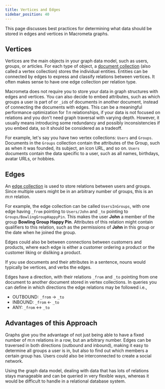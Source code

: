 ```yaml
---
title: Vertices and Edges
sidebar_position: 40
---
```


This page discusses best practices for determining what data should be stored in edges and vertices in Macrometa graphs.

## Vertices

Vertices are the main objects in your graph data model, such as users, groups, or articles. For each type of object, a [document collection](../../collections/documents/) (also called a vertex collection) stores the individual entities. Entities can be connected by edges to express and classify relations between vertices. It often makes sense to have one edge collection per relation type.

Macrometa does not require you to store your data in graph structures with edges and vertices. You can also decide to embed attributes, such as which groups a user is part of or `_id`s of documents in another document, instead of connecting the documents with edges. This can be a meaningful performance optimization for _1:n_ relationships, if your data is not focused on relations and you don't need graph traversal with varying depth. However, it usually means introducing some redundancy and possibly inconsistencies if you embed data, so it should be considered as a tradeoff.

For example, let's say you have two vertex collections: `Users` and `Groups`. Documents in the `Groups` collection contain the attributes of the Group, such as when it was founded, its subject, an icon URL, and so on. `Users` documents contain the data specific to a user, such as all names, birthdays, avatar URLs, or hobbies.

## Edges

An [edge collection](../../collections/graph-edge/) is used to store relations between users and groups. Since multiple users might be in an arbitrary number of groups, this is an _m:n_ relation.

For example, the edge collection can be called `UsersInGroups`, with one edge having `_from` pointing to `Users/John` and `_to` pointing to `Groups/BowlingGroupHappyPin`. This makes the user **John** a member of the group **Bowling Group Happy Pin**. Attributes of this relation might contain qualifiers to this relation, such as the permissions of **John** in this group or the date when he joined the group.

Edges could also be between connections between customers and products, where each edge is either a customer ordering a product or the customer liking or disliking a product.

If you use documents and their attributes in a sentence, nouns would typically be vertices, and verbs the edges.

Edges have a direction, with their relations `_from` and `_to` pointing from one document to another document stored in vertex collections. In queries you can define in which directions the edge relations may be followed i.e.,

- OUTBOUND: `_from` → `_to`
- INBOUND: `_from` ← `_to`
- ANY: `_from` ↔ `_to`

## Advantages of this Approach

Graphs give you the advantage of not just being able to have a fixed number of m:n relations in a row, but an arbitrary number. Edges can be traversed in both directions (outbound and inbound), making it easy to determine all groups a user is in, but also to find out which members a certain group has. Users could also be interconnected to create a social network.

Using the graph data model, dealing with data that has lots of relations stays manageable and can be queried in very flexible ways, whereas it would be difficult to handle in a relational database system.

